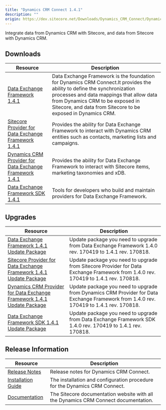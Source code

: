 ```yaml
---
title: "Dynamics CRM Connect 1.4.1"
description: ""
origin: https://dev.sitecore.net/Downloads/Dynamics_CRM_Connect/Dynamics_CRM_Connect_1/Dynamics_CRM_Connect_1_4_1.aspx
---
```


Integrate data from Dynamics CRM with Sitecore, and data from Sitecore with Dynamics CRM.

## Downloads

 | Resource | Description |
 | --- | --- |
 | [Data Exchange Framework 1.4.1](https://scdp.blob.core.windows.net/downloads/Dynamics%20CRM%20Connect/Dynamics%20CRM%20Connect%201/Dynamics%20CRM%20Connect%201%204%201/Secure/Data%20Exchange%20Framework%201.4.1%20rev.%20170818.zip) | Data Exchange Framework is the foundation for Dynamics CRM Connect.It provides the ability to define the synchronization processes and data mappings that allow data from Dynamics CRM to be exposed in Sitecore, and data from Sitecore to be exposed in Dynamics CRM. |
 | [Sitecore Provider for Data Exchange Framework 1.4.1](https://scdp.blob.core.windows.net/downloads/Dynamics%20CRM%20Connect/Dynamics%20CRM%20Connect%201/Dynamics%20CRM%20Connect%201%204%201/Secure/Sitecore%20Provider%20for%20Data%20Exchange%20Framework%201.4.1%20rev.%20170818.zip) | Provides the ability for Data Exchange Framework to interact with Dynamics CRM entities such as contacts, marketing lists and campaigns. |
 | [Dynamics CRM Provider for Data Exchange Framework 1.4.1](https://scdp.blob.core.windows.net/downloads/Dynamics%20CRM%20Connect/Dynamics%20CRM%20Connect%201/Dynamics%20CRM%20Connect%201%204%201/Secure/Dynamics%20CRM%20Provider%20for%20Data%20Exchange%20Framework%201.4.1%20rev.%20170818.zip) | Provides the ability for Data Exchange Framework to interact with Sitecore items, marketing taxonomies and xDB. |
 | [Data Exchange Framework SDK 1.4.1](https://scdp.blob.core.windows.net/downloads/Data%20Exchange%20Framework/1x/Data%20Exchange%20Framework%201%204%201/Secure/Data%20Exchange%20Framework%20SDK%201.4.1%20rev.%20170818.zip) | Tools for developers who build and maintain providers for Data Exchange Framework. |

## Upgrades

 | Resource | Description |
 | --- | --- |
 | [Data Exchange Framework 1.4.1 Update Package](https://scdp.blob.core.windows.net/downloads/Dynamics%20CRM%20Connect/Dynamics%20CRM%20Connect%201/Dynamics%20CRM%20Connect%201%204%201/Secure/Data%20Exchange%20Framework%201.4.1%20rev.%20170818%20update.update) | Update package you need to upgrade from Data Exchange Framework 1.4.0 rev. 170419 to 1.4.1 rev. 170818. |
 | [Sitecore Provider for Data Exchange Framework 1.4.1 Update Package](https://scdp.blob.core.windows.net/downloads/Dynamics%20CRM%20Connect/Dynamics%20CRM%20Connect%201/Dynamics%20CRM%20Connect%201%204%201/Secure/Sitecore%20Provider%20for%20Data%20Exchange%20Framework%201.4.1%20rev.%20170818%20update.update) | Update package you need to upgrade from Sitecore Provider for Data Exchange Framework from 1.4.0 rev. 170419 to 1.4.1 rev. 170818. |
 | [Dynamics CRM Provider for Data Exchange Framework 1.4.1 Update Package](https://scdp.blob.core.windows.net/downloads/Dynamics%20CRM%20Connect/Dynamics%20CRM%20Connect%201/Dynamics%20CRM%20Connect%201%204%201/Secure/Dynamics%20CRM%20Provider%20for%20Data%20Exchange%20Framework%201.4.1%20rev.%20170818%20update.update) | Update package you need to upgrade from Dynamics CRM Provider for Data Exchange Framework from 1.4.0 rev. 170419 to 1.4.1 rev. 170818. |
 | [Data Exchange Framework SDK 1.4.1 Update Package](https://scdp.blob.core.windows.net/downloads/Dynamics%20CRM%20Connect/Dynamics%20CRM%20Connect%201/Dynamics%20CRM%20Connect%201%204%201/Secure/Data%20Exchange%20Framework%20SDK%201.4.1%20rev.%20170818%20update.update) | Update package you need to upgrade from Data Exchange Framework SDK 1.4.0 rev. 170419 to 1.4.1 rev. 170818. |

## Release Information

 | Resource | Description |
 | --- | --- |
 | [Release Notes](/downloads/Dynamics_CRM_Connect/Dynamics_CRM_Connect_1/Dynamics_CRM_Connect_1_4_1/Release_Notes) | Release notes for Dynamics CRM Connect. |
 | [Installation Guide](https://scdp.blob.core.windows.net/downloads/Dynamics%20CRM%20Connect/Dynamics%20CRM%20Connect%201/Dynamics%20CRM%20Connect%201%204/Secure/Installation%20Guide%20Dynamics%20CRM%20Connect%2014a4.pdf) | The installation and configuration procedure for the Dynamics CRM Connect. |
 | [Documentation](https://doc.sitecore.com/developers/82/connectors/index.html) | The Sitecore documentation website with all the Dynamics CRM Connect documentation. |
